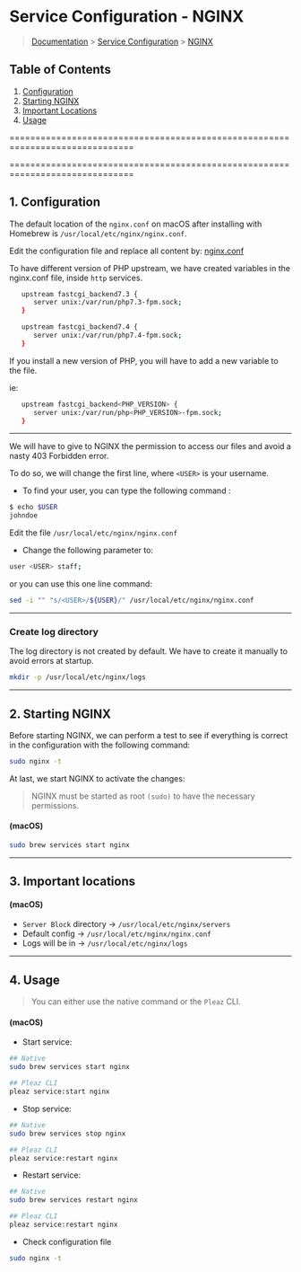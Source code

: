# Service Configuration - NGINX

> [Documentation](./../../readme.md) > [Service Configuration](./../readme.md) > [NGINX](./nginx.md)

## Table of Contents
1. [Configuration](#markdown-header-1-configuration)
1. [Starting NGINX](#markdown-header-2-starting)
1. [Important Locations](#markdown-header-3-important-locations)
1. [Usage](#markdown-header-4-usage)

==============================================================================

==============================================================================

## 1. Configuration

The default location of the `nginx.conf` on macOS after installing with Homebrew is `/usr/local/etc/nginx/nginx.conf`.

Edit the configuration file and replace all content by: [nginx.conf](./../../stubs/nginx/context/nginx.conf)

To have different version of PHP upstream, we have created variables in the nginx.conf file, inside `http` services.

```bash
   upstream fastcgi_backend7.3 {
      server unix:/var/run/php7.3-fpm.sock;
   }

   upstream fastcgi_backend7.4 {
      server unix:/var/run/php7.4-fpm.sock;
   }
```

If you install a new version of PHP, you will have to add a new variable to the file.

ie:
```bash
   upstream fastcgi_backend<PHP_VERSION> {
      server unix:/var/run/php<PHP_VERSION>-fpm.sock;
   }
```
---

We will have to give to NGINX the permission to access our files and avoid a nasty 403 Forbidden error.

To do so, we will change the first line, where `<USER>` is your username.

* To find your user, you can type the following command :

```bash
$ echo $USER
johndoe
```

Edit the file `/usr/local/etc/nginx/nginx.conf`

- Change the following parameter to:

```bash
user <USER> staff;
```

or you can use this one line command:

```bash
sed -i "" "s/<USER>/${USER}/" /usr/local/etc/nginx/nginx.conf
```

---

### Create log directory

The log directory is not created by default. We have to create it manually to avoid errors at startup.

```bash
mkdir -p /usr/local/etc/nginx/logs
```

---

## 2. Starting NGINX

Before starting NGINX, we can perform a test to see if everything is correct in the configuration with the following command:

```bash
sudo nginx -t
```

At last, we start NGINX to activate the changes:

> NGINX must be started as root `(sudo)` to have the necessary permissions.

#### (macOS)
```bash
sudo brew services start nginx
```

---

## 3. Important locations

#### (macOS)
* `Server Block` directory -> `/usr/local/etc/nginx/servers`
* Default config -> `/usr/local/etc/nginx/nginx.conf`
* Logs will be in -> `/usr/local/etc/nginx/logs`

---

## 4. Usage

> You can either use the native command or the `Pleaz` CLI.

#### (macOS)
* Start service:
```bash
## Native
sudo brew services start nginx

## Pleaz CLI
pleaz service:start nginx
```

* Stop service:
```bash
## Native
sudo brew services stop nginx

## Pleaz CLI
pleaz service:restart nginx
```

* Restart service:
```bash
## Native
sudo brew services restart nginx

## Pleaz CLI
pleaz service:restart nginx
```

* Check configuration file
```bash
sudo nginx -t
```

